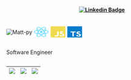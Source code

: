 <h4 align="center">

[![Linkedin Badge](https://img.shields.io/badge/-Linkedin-blue?style=for-the-badge&logo=Linkedin&logoColor=white&link=https://github.com/MatheusFerreiraZx)](https://www.linkedin.com/in/matheuszx/)

</h4>

<div style="display: inline_block"><br>
<img align="center" alt="Matt-py" height="30" width="40" src="https://raw.githubusercontent.com/devicons/devicon/master/icons/python/python-original.sva">    <img align="center" alt="Matt-React" height="30" width="40" src="https://raw.githubusercontent.com/devicons/devicon/master/icons/react/react-original.svg">
    <img align="center" alt="Matt-Js" height="30" width="40" src="https://raw.githubusercontent.com/devicons/devicon/master/icons/javascript/javascript-plain.svg">
  <img align="center" alt="Matt-Ts" height="30" width="40" src="https://raw.githubusercontent.com/devicons/devicon/master/icons/typescript/typescript-plain.svg">
</div>
 
  ##

  Software Engineer

 ##

| ![](http://github-profile-summary-cards.vercel.app/api/cards/stats?username=MatheusFerreiraZx&theme=dracula) | ![](http://github-profile-summary-cards.vercel.app/api/cards/repos-per-language?username=MatheusFerreiraZx&hide=Html&theme=dracula) | ![](http://github-profile-summary-cards.vercel.app/api/cards/most-commit-language?username=MatheusFerreiraZx&theme=dracula) |
| :-: | :-: | :-: |
